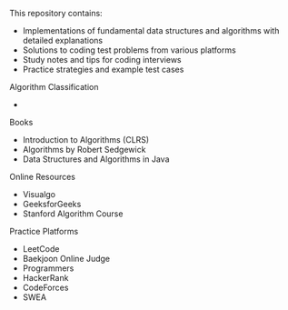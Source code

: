 This repository contains:

- Implementations of fundamental data structures and algorithms with detailed explanations
- Solutions to coding test problems from various platforms
- Study notes and tips for coding interviews
- Practice strategies and example test cases

Algorithm Classification

 - 


Books

- Introduction to Algorithms (CLRS)
- Algorithms by Robert Sedgewick
- Data Structures and Algorithms in Java

Online Resources

- Visualgo
- GeeksforGeeks
- Stanford Algorithm Course

Practice Platforms

- LeetCode
- Baekjoon Online Judge
- Programmers
- HackerRank
- CodeForces
- SWEA
